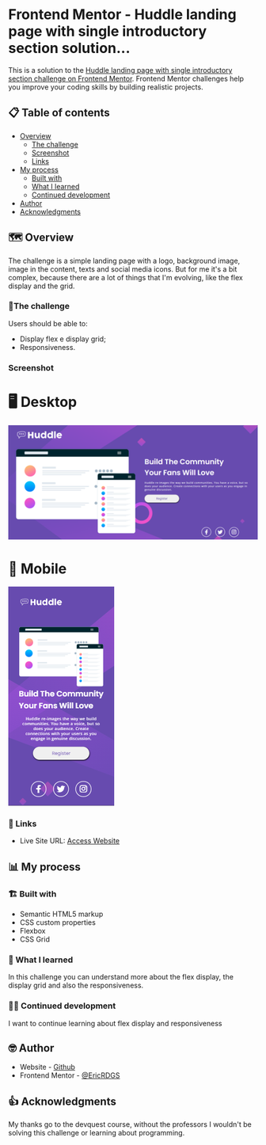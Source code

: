 # Frontend Mentor - Huddle landing page with single introductory section solution...

This is a solution to the [Huddle landing page with single introductory section challenge on Frontend Mentor](https://www.frontendmentor.io/challenges/huddle-landing-page-with-a-single-introductory-section-B_2Wvxgi0). Frontend Mentor challenges help you improve your coding skills by building realistic projects. 

## 📋 Table of contents

- [Overview](#overview)
  - [The challenge](#the-challenge)
  - [Screenshot](#screenshot)
  - [Links](#links)
- [My process](#my-process)
  - [Built with](#built-with)
  - [What I learned](#what-i-learned)
  - [Continued development](#continued-development)
- [Author](#author)
- [Acknowledgments](#acknowledgments)


## 🗺️ Overview

The challenge is a simple landing page with a logo, background image, image in the content, texts and social media icons. But for me it's a bit complex, because there are a lot of things that I'm evolving, like the flex display and the grid.

### 📝The challenge

Users should be able to:

- Display flex e display grid;
- Responsiveness.

### Screenshot

# 🖥️ Desktop

<img src="src/images/Screenshot-desktop.png" alt="Desktop">

# 📱 Mobile

<img src="src/images/Screenshot-mobile.png" alt="Mobile">


### 🔗 Links

- Live Site URL: [Access Website](https://ericrdgs.github.io/Project-Landing-Page-Quest-001/)

## 📊 My process

### 🏗️ Built with

- Semantic HTML5 markup
- CSS custom properties
- Flexbox
- CSS Grid


### 📖 What I learned

In this challenge you can understand more about the flex display, the display grid and also the responsiveness.

### 🐱‍💻 Continued development

I want to continue learning about flex display and responsiveness


## 🤓 Author

- Website - [Github](https://github.com/EricRDGS)
- Frontend Mentor - [@EricRDGS](https://www.frontendmentor.io/profile/yourusername)


## 👍 Acknowledgments

My thanks go to the devquest course, without the professors I wouldn't be solving this challenge or learning about programming.

